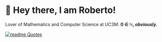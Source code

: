 # 🌟 Hey there, I am Roberto!

Lover of Mathematics and Computer Science at UC3M.  **0 ∈  ℕ, _obviously._**

[![readme Quotes](https://quotes-github-readme.vercel.app/api?quote=You+may+win+because+you+have+an+excess+of+brute+force%2C+but+you+will+not+convince%2C+because+to+convince%2C+one+must+persuade.&author=Miguel+de+Unamuno&type=horizontal)](https://github.com/piyushsuthar/github-readme-quotes)

<!--
**rhogas/rhogas** is a ✨ _special_ ✨ repository because its `README.md` (this file) appears on your GitHub profile.

Here are some ideas to get you started:

- 🔭 I’m currently working on ...
- 🌱 I’m currently learning ...
- 👯 I’m looking to collaborate on ...
- 🤔 I’m looking for help with ...
- 💬 Ask me about ...
- 📫 How to reach me: ...
- 😄 Pronouns: ...
- ⚡ Fun fact: ...
-->
